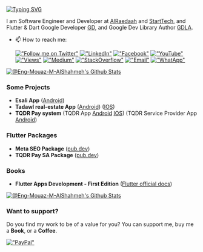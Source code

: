 [![Typing SVG](https://readme-typing-svg.herokuapp.com?font=Fira+Code&pause=1000&width=435&lines=Hi%2C+I+am+%40Eng-Mouaz-M-AlShahmeh+%F0%9F%91%8B)](https://git.io/typing-svg)

I am Software Engineer and Developer at [AlRaedaah](https://alraedaah.com) and [StartTech](https://sta.sa), and Flutter & Dart Google Developer [GD](https://developers.google.com/profile/u/mouaz_m_shahmeh), and Google Dev Library Author [GDLA](https://devlibrary.withgoogle.com/authors/eng-mouaz-m-alshahmeh).

<!-- - 🔭 I’m currently working on improving my skills as a software engineer.
- 🌱 I’m currently curious about mobile, web, desktop and backend development.
- 👯 I’m looking to collaborate on open source projects.
- 💬 Ask me about [Flutter](https://flutter.dev), [Dart](https://dart.dev), [PHP](https://www.php.net), [Laravel](https://laravel.com).
- 👀 I’m interested in: 
   * API || OOP || Clean Code -->
   
- 📫 How to reach me:

  [!["Follow me on Twitter"](https://img.shields.io/twitter/follow/mouaz_m_shahmeh?label=Follow%20me)](https://twitter.com/mouaz_m_shahmeh) [!["LinkedIn"](https://img.shields.io/badge/LinkedIn-blue?style=flat&logo=linkedin&labelColor=blue)](https://www.linkedin.com/in/mouaz-shahmeh/) [!["Facebook"](https://img.shields.io/badge/Facebook-1877F2?style=flat&logo=facebook&labelColor=white)](https://www.facebook.com/mouazshahmeh.official) [!["YouTube"](https://img.shields.io/youtube/channel/subscribers/UCsdAG5SmYOGnL2LTC_JSiBA?style=social)](https://youtube.com/MouazShahmeh) [!["Views"](https://img.shields.io/youtube/channel/views/UCsdAG5SmYOGnL2LTC_JSiBA?style=social)](https://youtube.com/MouazShahmeh) [!["Medium"](https://img.shields.io/badge/Medium-12100E?style=flat&logo=medium&logoColor=white)](https://medium.com/@m.m.shahmeh) [!["StackOverflow"](https://img.shields.io/badge/StackOverflow-FFFFFF?style=flat&logo=stackoverflow&logoColor=orange)](https://stackoverflow.com/users/18449528/mouaz-m-shahmeh) [!["Email"](https://img.shields.io/badge/Email-m.m.shahmeh@gmail.com-orange)](m.m.shahmeh@gmail.com) [!["WhatApp"](https://img.shields.io/badge/Whatsapp-%2B966--533033568-green)](+966533033568) 
  
<!-- - 👀 Github Profile Visits: 

  ![Visitor Count](https://profile-counter.glitch.me/Eng-Mouaz-M-AlShahmeh/count.svg) -->

[![@Eng-Mouaz-M-AlShahmeh's Github Stats](https://github-readme-stats.vercel.app/api?username=Eng-Mouaz-M-AlShahmeh&count_private=true&theme=default&show_icons=true&&title_color=fff&icon_color=79ff97&text_color=9f9f9f&bg_color=151515)](https://github.com/Eng-Mouaz-M-AlShahmeh)
 
### Some Projects

- **Esali App** ([Android](https://play.google.com/store/apps/details?id=com.engmouaz.esali))
- **Tadawl real-estate App** ([Android](https://play.google.com/store/apps/details?id=com.tadawlapp.tadawl_app)) ([IOS](https://apps.apple.com/sa/app/تطبيق-تداول-العقاري/id1569963764))
- **TQDR Pay system** (TQDR App [Android](https://play.google.com/store/apps/details?id=com.alraedaah.tqdr) [IOS](https://apps.apple.com/app/ت%D9%90قدر/id1610298357)) (TQDR Service Provider App [Android](https://play.google.com/store/apps/details?id=com.alraedaah.tqdr_service_provider))

### Flutter Packages

- **Meta SEO Package** ([pub.dev](https://pub.dev/packages/meta_seo))
- **TQDR Pay SA Package** ([pub.dev](https://pub.dev/packages/tqdrpaysa))

### Books

- **Flutter Apps Development - First Edition** ([Flutter official docs](https://docs.flutter.dev/resources/books))

[![@Eng-Mouaz-M-AlShahmeh's Github Stats](https://github-profile-summary-cards.vercel.app/api/cards/profile-details?username=Eng-Mouaz-M-AlShahmeh&theme=vue)](https://github.com/Eng-Mouaz-M-AlShahmeh)

### Want to support?
 
Do you find my work to be of a value for you?
You can support me, buy me a **Book**, or a **Coffee**.

[!["PayPal"](https://www.paypalobjects.com/webstatic/mktg/Logo/pp-logo-100px.png)](https://www.paypal.com/paypalme/mshahmeh)

